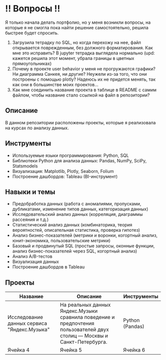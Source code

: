 # !! Вопросы !!
Я только начала делать портфолио, но у меня возникли вопросы, на которые я не смогла пока найти решение самостоятельно, решила быстрее будет спросить.
1) Загрузила тетрадку по SQL, но когда перехожу на нее, файл открывается поврежденным, без должного форматирования. Как мне это исправить? В jupyter тетрадка выглядела нормально (upd: кажется решила этот момент, убрала границы в цветных прямоугольниках)
2) Почему в проекте user behavior у меня не прогружаются графики? Ни диаграмма Санкея, ни другие? Неужели из-за того, что они построены с помощью plotly? Надеюсь их не придется менять, так как они в большинстве моих проектов...
3) Как мне соединить название проекта в таблице в README с самим файлом, чтобы название стало ссылкой на файл в репозитории?


## Описание
В данном репозитории расположены проекты, которые я реализовала на курсах по анализу данных.

## Инструменты
- Используемые языки программирования: Python, SQL
- Библиотеки Python для анализа данных: Pandas, NumPy, SciPy, Statsmodels
- Визуализация: Matplotlib, Plotly, Seaborn, Folium
- Построение дашбордов: Tableau (BI-инструмент)
  
## Навыки и темы
- Предобработка данных (работа с аномалиями, пропусками, дубликатами, изменение типов данных, категоризация данных)
- Исследовательский анализ данных (корреляция, диаграммы рассеяния и т.д.)
- Статистический анализ данных (комбинаторика, теория вероятностей, описательная статистика, проверка гипотез)
- Анализ бизнес-показателей (метрики и воронки, когортный анализ, юнит-экономика, пользовательские метрики)
- Базовый и продвинутый SQL (простые запросы, оконные функции, анализ бизнес-показателей через SQL, когортный анализ)
- Анализ A/B-тестов
- Визуализация данных
- Построение дашбордов в Tableau

## Проекты
|  Название   |   Описание  | Инструменты |
| ----------- | ----------- | ----------- |
| Исследование данных сервиса "Яндекс.Музыка"    | На реальных данных Яндекс.Музыки сравнила поведение и предпочтения пользователей двух столиц — Москвы и Санкт-Петербурга.    | Python (Pandas)    |
| Ячейка 4    | Ячейка 5    | Ячейка 6    |
